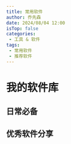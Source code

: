 ```yaml
---
title: 常用软件
author: 乔先森
date: 2024/08/04 12:00
isTop: false
categories:
 - 工具 & 软件
tags:
 - 常用软件
 - 推荐软件
---
```


# 我的软件库


## 日常必备


## 优秀软件分享